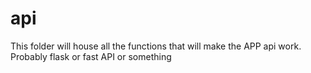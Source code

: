 # api
This folder will house all the functions that will make the APP api work.
Probably flask or fast API or something